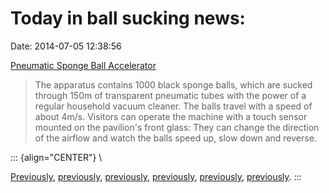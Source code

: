 Today in ball sucking news:
===========================

Date: 2014-07-05 12:38:56

[Pneumatic Sponge Ball
Accelerator](http://www.niklasroy.com/project/174/PSBA)

> The apparatus contains 1000 black sponge balls, which are sucked
> through 150m of transparent pneumatic tubes with the power of a
> regular household vacuum cleaner. The balls travel with a speed of
> about 4m/s. Visitors can operate the machine with a touch sensor
> mounted on the pavilion\'s front glass: They can change the direction
> of the airflow and watch the balls speed up, slow down and reverse.

::: {align="CENTER"}
\

[Previously](http://www.jwz.org/blog/2005/07/wash-my-balls-john-whorfin/),
[previously](http://www.jwz.org/blog/2014/03/today-in-ball-pit-news/),
[previously](http://www.jwz.org/blog/2013/07/be-the-neutrino/),
[previously](http://www.jwz.org/blog/2008/06/these-balls-stop-cancer/),
[previously](http://www.jwz.org/blog/2005/10/ten-thousand-superballs-part-2/),
[previously](http://www.jwz.org/blog/2008/01/no-you-cant-have-a-ball-pit-not-yours/).
:::
